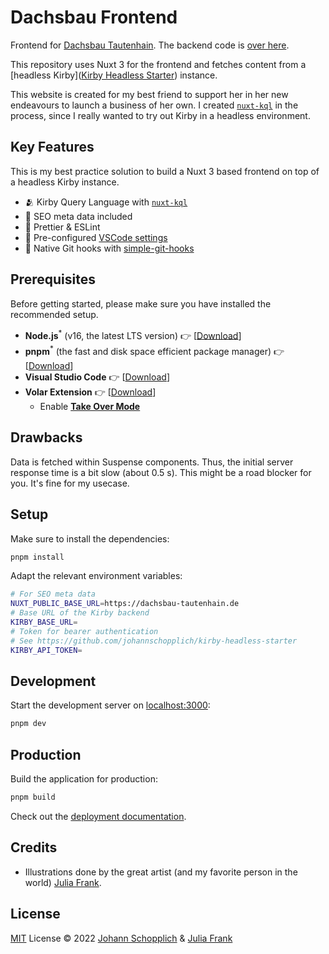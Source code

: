 # Dachsbau Frontend

Frontend for [Dachsbau Tautenhain](https://dachsbau.netlify.app). The backend code is [over here](https://johannschopplich.com/github/dachsbau-backend).

This repository uses Nuxt 3 for the frontend and fetches content from a [headless Kirby]([Kirby Headless Starter](https://github.com/johannschopplich/kirby-headless-starter)) instance.

This website is created for my best friend to support her in her new endeavours to launch a business of her own. I created [`nuxt-kql`](https://nuxt-kql.jhnn.dev) in the process, since I really wanted to try out Kirby in a headless environment.

## Key Features

This is my best practice solution to build a Nuxt 3 based frontend on top of a headless Kirby instance.

- 🫂 Kirby Query Language with [`nuxt-kql`](https://nuxt-kql.jhnn.dev)
- 🔎 SEO meta data included
- 📐 Prettier & ESLint
- 🔢 Pre-configured [VSCode settings](./.vscode/settings.json)
- 🐶 Native Git hooks with [simple-git-hooks](https://github.com/toplenboren/simple-git-hooks)

## Prerequisites

Before getting started, please make sure you have installed the recommended setup.

- **Node.js**<sup>\*</sup> (v16, the latest LTS version) 👉 [[Download](https://nodejs.org/en/download/)]
- **pnpm**<sup>\*</sup> (the fast and disk space efficient package manager) 👉 [[Download](https://pnpm.io/installation#nodejs-is-preinstalled)]
- **Visual Studio Code** 👉 [[Download](https://code.visualstudio.com/)]
- **Volar Extension** 👉 [[Download](https://marketplace.visualstudio.com/items?itemName=johnsoncodehk.volar)]
  - Enable [**Take Over Mode**](https://vuejs.org/guide/typescript/overview.html#takeover-mode)

## Drawbacks

Data is fetched within Suspense components. Thus, the initial server response time is a bit slow (about 0.5 s). This might be a road blocker for you. It's fine for my usecase.

## Setup

Make sure to install the dependencies:

```bash
pnpm install
```

Adapt the relevant environment variables:

```bash
# For SEO meta data
NUXT_PUBLIC_BASE_URL=https://dachsbau-tautenhain.de
# Base URL of the Kirby backend
KIRBY_BASE_URL=
# Token for bearer authentication
# See https://github.com/johannschopplich/kirby-headless-starter
KIRBY_API_TOKEN=
```

## Development

Start the development server on [localhost:3000](http://localhost:3000):

```bash
pnpm dev
```

## Production

Build the application for production:

```bash
pnpm build
```

Check out the [deployment documentation](https://v3.nuxtjs.org/docs/deployment).

## Credits

- Illustrations done by the great artist (and my favorite person in the world) [Julia Frank](https://www.instagram.com/extra.wagon/).

## License

[MIT](./LICENSE) License © 2022 [Johann Schopplich](https://github.com/johannschopplich) & [Julia Frank](https://www.instagram.com/mum.mal.mini/)
